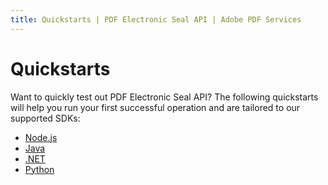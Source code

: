 ```yaml
---
title: Quickstarts | PDF Electronic Seal API | Adobe PDF Services
---
```


# Quickstarts

Want to quickly test out PDF Electronic Seal API? The following quickstarts will help you run your first successful operation and are tailored to our supported SDKs:

* [Node.js](nodejs/)
* [Java](java/)
* [.NET](dotnet/)
* [Python](python)
